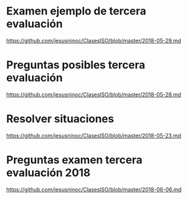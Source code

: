# Examen ejemplo de tercera evaluación
https://github.com/jesusninoc/ClasesISO/blob/master/2018-05-29.md

# Preguntas posibles tercera evaluación
https://github.com/jesusninoc/ClasesISO/blob/master/2018-05-28.md

# Resolver situaciones
https://github.com/jesusninoc/ClasesISO/blob/master/2018-05-23.md

# Preguntas examen tercera evaluación 2018
https://github.com/jesusninoc/ClasesISO/blob/master/2018-06-06.md
